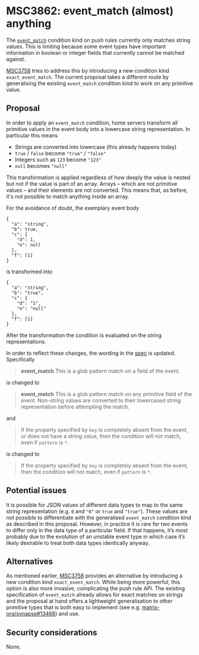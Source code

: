 # MSC3862: event_match (almost) anything

The [`event_match`] condition kind on push rules currently only
matches string values. This is limiting because some event types have
important information in boolean or integer fields that currently cannot
be matched against.

[MSC3758] tries to address this by introducing a new condition kind
`exact_event_match`. The current proposal takes a different route by
generalising the existing `event_match` condition kind to work on any
primitive value.

## Proposal

In order to apply an `event_match` condition, home servers transform all
primitive values in the event body into a lowercase string
representation. In particular this means

- Strings are converted into lowercase (this already happens today)
- `true` / `false` become `"true"` / `"false"`
- Integers such as `123` become `"123"`
- `null` becomes `"null"`

This transformation is applied regardless of how deeply the value is
nested but not if the value is part of an array. Arrays – which are not
primitive values – and their elements are not converted. This means
that, as before, it's not possible to match anything inside an array.

For the avoidance of doubt, the exemplary event body

    {
      "a": "string",
      "b": true,
      "c": {
        "d": 1,
        "e": null
      },
      "f": [1]
    }

is transformed into

    {
      "a": "string",
      "b": "true",
      "c": {
        "d": "1",
        "e": "null"
      },
      "f": [1]
    }

After the transformation the condition is evaluated on the string
representations.

In order to reflect these changes, the wording in the
[spec] is updated. Specifically

> **event_match** This is a glob pattern match on a field of the event.

is changed to

> **event_match** This is a glob pattern match on any primitive field of
> the event. Non-string values are converted to their lowercased string
> representation before attempting the match.

and

> If the property specified by `key` is completely absent from the
> event, or does not have a string value, then the condition will not
> match, even if `pattern` is `*`.

is changed to

> If the property specified by `key` is completely absent from the
> event, then the condition will not match, even if `pattern` is `*`.

## Potential issues

It is possible for JSON values of different data types to map to the
same string representation (e.g. `0` and `"0"` or `true` and `"true"`).
These values are not possible to differentiate with the generalised
`event_match` condition kind as described in this proposal. However, in
practice it is rare for two events to differ only in the data type of a
particular field. If that happens, it’s most probably due to the
evolution of an unstable event type in which case it’s likely desirable
to treat both data types identically anyway.

## Alternatives

As mentioned earlier, [MSC3758] provides an alternative by introducing
a new condition kind `exact_event_match`. While being more powerful,
this option is also more invasive, complicating the push rule API. The
existing specification of `event_match` already allows for exact matches
on strings and the proposal at hand offers a lightweight generalisation
to other primitive types that is both easy to implement (see
e.g. [matrix-org/synapse#13466]) and use.

## Security considerations

None.

  [`event_match`]: https://spec.matrix.org/v1.3/client-server-api/#conditions-1
  [spec]: https://spec.matrix.org/v1.3/client-server-api/#conditions-1
  [MSC3758]: https://github.com/matrix-org/matrix-spec-proposals/pull/3758
  [matrix-org/synapse#13466]: https://github.com/matrix-org/synapse/pull/13466
